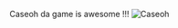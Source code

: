 Caseoh da game is awesome !!!
![Caseoh](https://github.com/Diflic/CaseohDaGame/assets/70065767/45b1ead7-bb68-47b5-9597-29ca93a3fb91)
